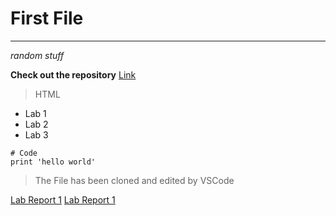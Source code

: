 # First File
***
*random stuff*

**Check out the repository** [Link](https://shreykumar18.github.io/cse15l-lab-reports/)

> HTML

* Lab 1
* Lab 2
* Lab 3

```
# Code
print 'hello world'
```

> The File has been cloned and edited by VSCode

[Lab Report 1](lab-report-1-week-2.html)
[Lab Report 1](https://shreykumar18.github.io/cse15l-lab-reports/lab-report-1-week-2.html)

